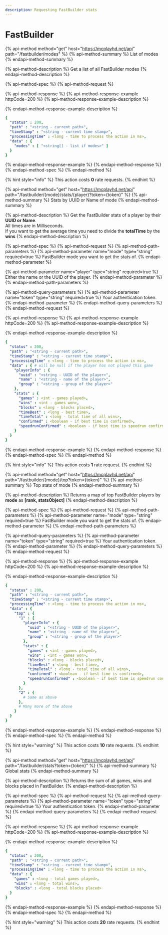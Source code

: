 ```yaml
---
description: Requesting FastBuilder stats
---
```


# FastBuilder

{% api-method method="get" host="https://mcplayhd.net/api" path="/fastbuilder/modes" %}
{% api-method-summary %}
List of modes
{% endapi-method-summary %}

{% api-method-description %}
Get a list of all FastBuilder modes
{% endapi-method-description %}

{% api-method-spec %}
{% api-method-request %}

{% api-method-response %}
{% api-method-response-example httpCode=200 %}
{% api-method-response-example-description %}

{% endapi-method-response-example-description %}

```yaml
{
  "status" : 200,
  "path" : "<string - current path>",
  "timeStamp" : "<string - current time stamp>",
  "processingTime" : <long - time to process the action in ms>,
  "data" : {
    "modes" : [ "<string[] - list if modes>" ]
  }
}
```
{% endapi-method-response-example %}
{% endapi-method-response %}
{% endapi-method-spec %}
{% endapi-method %}

{% hint style="info" %}
This action costs **0** rate requests.
{% endhint %}

{% api-method method="get" host="https://mcplayhd.net/api" path="/fastbuilder/{mode}/stats/{player}?token={token}" %}
{% api-method-summary %}
Stats by UUID or Name of mode
{% endapi-method-summary %}

{% api-method-description %}
Get the FastBuilder stats of a player by their **UUID or Name**.  
All times are in Milliseconds.  
If you want to get the average time you need to divide the **totalTime** by the **wins**
{% endapi-method-description %}

{% api-method-spec %}
{% api-method-request %}
{% api-method-path-parameters %}
{% api-method-parameter name="mode" type="string" required=true %}
FastBuilder mode you want to get the stats of.
{% endapi-method-parameter %}

{% api-method-parameter name="player" type="string" required=true %}
Either the name or the UUID of the player.
{% endapi-method-parameter %}
{% endapi-method-path-parameters %}

{% api-method-query-parameters %}
{% api-method-parameter name="token" type="string" required=true %}
Your authentication token.
{% endapi-method-parameter %}
{% endapi-method-query-parameters %}
{% endapi-method-request %}

{% api-method-response %}
{% api-method-response-example httpCode=200 %}
{% api-method-response-example-description %}

{% endapi-method-response-example-description %}

```yaml
{
  "status" : 200,
  "path" : "<string - current path>",
  "timeStamp" : "<string - current time stamp>",
  "processingTime" : <long - time to process the action in ms>,
  "data" : { # will be null if the player has not played this game
    "playerInfo" : {
      "uuid" : "<string - UUID of the player>",
      "name" : "<string - name of the player>",
      "group" : "<string - group of the player>"
    },
    "stats" : {
      "games" : <int - games played>,
      "wins" : <int - games won>,
      "blocks" : <long - blocks placed>,
      "timeBest" : <long - best time>,
      "timeTotal" : <long - total time of all wins>,
      "confirmed" : <boolean - if best time is confirmed>,
      "speedrunConfirmed" : <boolean - if best time is speedrun confirmed>
    }
  }
}
```
{% endapi-method-response-example %}
{% endapi-method-response %}
{% endapi-method-spec %}
{% endapi-method %}

{% hint style="info" %}
This action costs **1** rate request.
{% endhint %}

{% api-method method="get" host="https://mcplayhd.net/api" path="/fastbuilder/{mode}/top?token={token}" %}
{% api-method-summary %}
Top stats of mode
{% endapi-method-summary %}

{% api-method-description %}
Returns a map of top FastBuilder players by **mode** as **\[rank, statsObject\]**
{% endapi-method-description %}

{% api-method-spec %}
{% api-method-request %}
{% api-method-path-parameters %}
{% api-method-parameter name="mode" type="string" required=true %}
FastBuilder mode you want to get the stats of.
{% endapi-method-parameter %}
{% endapi-method-path-parameters %}

{% api-method-query-parameters %}
{% api-method-parameter name="token" type="string" required=true %}
Your authentication token.
{% endapi-method-parameter %}
{% endapi-method-query-parameters %}
{% endapi-method-request %}

{% api-method-response %}
{% api-method-response-example httpCode=200 %}
{% api-method-response-example-description %}

{% endapi-method-response-example-description %}

```yaml
{
  "status" : 200,
  "path" : "<string - current path>",
  "timeStamp" : "<string - current time stamp>",
  "processingTime" : <long - time to process the action in ms>,
  "data" : {
    "top" : {
      "1" : {
        "playerInfo" : {
          "uuid" : "<string - UUID of the player>",
          "name" : "<string - name of the player>",
          "group" : "<string - group of the player>"
        },
        "stats" : {
          "games" : <int - games played>,
          "wins" : <int - games won>,
          "blocks" : <long - blocks placed>,
          "timeBest" : <long - best time>,
          "timeTotal" : <long - total time of all wins>,
          "confirmed" : <boolean - if best time is confirmed>,
          "speedrunConfirmed" : <boolean - if best time is speedrun confirmed>
        }
      },
      "2" : {
        # Same as above
      },
      # Many more of the above
    }
  }
}
```
{% endapi-method-response-example %}
{% endapi-method-response %}
{% endapi-method-spec %}
{% endapi-method %}

{% hint style="warning" %}
This action costs **10** rate requests.
{% endhint %}

{% api-method method="get" host="https://mcplayhd.net/api" path="/fastbuilder/stats?token={token}" %}
{% api-method-summary %}
Global stats
{% endapi-method-summary %}

{% api-method-description %}
Returns the sum of all games, wins and blocks placed in FastBuilder.
{% endapi-method-description %}

{% api-method-spec %}
{% api-method-request %}
{% api-method-query-parameters %}
{% api-method-parameter name="token" type="string" required=true %}
Your authentication token.
{% endapi-method-parameter %}
{% endapi-method-query-parameters %}
{% endapi-method-request %}

{% api-method-response %}
{% api-method-response-example httpCode=200 %}
{% api-method-response-example-description %}

{% endapi-method-response-example-description %}

```yaml
{
  "status" : 200,
  "path" : "<string - current path>",
  "timeStamp" : "<string - current time stamp>",
  "processingTime" : <long - time to process the action in ms>,
  "data" : {
    "games" : <long - total games played>,
    "wins" : <long - total wins>,
    "blocks" : <long - total blocks placed>
  }
}
```
{% endapi-method-response-example %}
{% endapi-method-response %}
{% endapi-method-spec %}
{% endapi-method %}

{% hint style="warning" %}
This action costs **20** rate requests.
{% endhint %}

